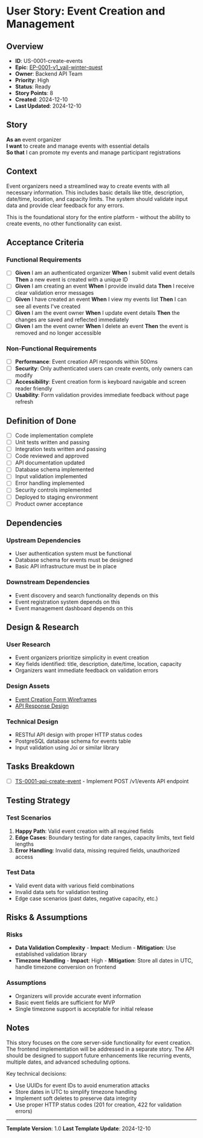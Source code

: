 # User Story: Event Creation and Management

## Overview

- **ID**: US-0001-create-events
- **Epic**: [EP-0001-v1_vail-winter-quest](../../README.md)
- **Owner**: Backend API Team
- **Priority**: High
- **Status**: Ready
- **Story Points**: 8
- **Created**: 2024-12-10
- **Last Updated**: 2024-12-10

## Story

**As an** event organizer  
**I want** to create and manage events with essential details  
**So that** I can promote my events and manage participant registrations

## Context

Event organizers need a streamlined way to create events with all necessary information. This includes basic details like title, description, date/time, location, and capacity limits. The system should validate input data and provide clear feedback for any errors.

This is the foundational story for the entire platform - without the ability to create events, no other functionality can exist.

## Acceptance Criteria

### Functional Requirements
- [ ] **Given** I am an authenticated organizer **When** I submit valid event details **Then** a new event is created with a unique ID
- [ ] **Given** I am creating an event **When** I provide invalid data **Then** I receive clear validation error messages
- [ ] **Given** I have created an event **When** I view my events list **Then** I can see all events I've created
- [ ] **Given** I am the event owner **When** I update event details **Then** the changes are saved and reflected immediately
- [ ] **Given** I am the event owner **When** I delete an event **Then** the event is removed and no longer accessible

### Non-Functional Requirements
- [ ] **Performance**: Event creation API responds within 500ms
- [ ] **Security**: Only authenticated users can create events, only owners can modify
- [ ] **Accessibility**: Event creation form is keyboard navigable and screen reader friendly
- [ ] **Usability**: Form validation provides immediate feedback without page refresh

## Definition of Done

- [ ] Code implementation complete
- [ ] Unit tests written and passing
- [ ] Integration tests written and passing
- [ ] Code reviewed and approved
- [ ] API documentation updated
- [ ] Database schema implemented
- [ ] Input validation implemented
- [ ] Error handling implemented
- [ ] Security controls implemented
- [ ] Deployed to staging environment
- [ ] Product owner acceptance

## Dependencies

### Upstream Dependencies
- User authentication system must be functional
- Database schema for events must be designed
- Basic API infrastructure must be in place

### Downstream Dependencies
- Event discovery and search functionality depends on this
- Event registration system depends on this
- Event management dashboard depends on this

## Design & Research

### User Research
- Event organizers prioritize simplicity in event creation
- Key fields identified: title, description, date/time, location, capacity
- Organizers want immediate feedback on validation errors

### Design Assets
- [Event Creation Form Wireframes](https://figma.com/teamhunt/event-creation)
- [API Response Design](https://figma.com/teamhunt/api-responses)

### Technical Design
- RESTful API design with proper HTTP status codes
- PostgreSQL database schema for events table
- Input validation using Joi or similar library

## Tasks Breakdown

- [ ] [TS-0001-api-create-event](./tasks/TS-0001-api-create-event/README.md) - Implement POST /v1/events API endpoint

## Testing Strategy

### Test Scenarios
1. **Happy Path**: Valid event creation with all required fields
2. **Edge Cases**: Boundary testing for date ranges, capacity limits, text field lengths
3. **Error Handling**: Invalid data, missing required fields, unauthorized access

### Test Data
- Valid event data with various field combinations
- Invalid data sets for validation testing
- Edge case scenarios (past dates, negative capacity, etc.)

## Risks & Assumptions

### Risks
- **Data Validation Complexity** - **Impact**: Medium - **Mitigation**: Use established validation library
- **Timezone Handling** - **Impact**: High - **Mitigation**: Store all dates in UTC, handle timezone conversion on frontend

### Assumptions
- Organizers will provide accurate event information
- Basic event fields are sufficient for MVP
- Single timezone support is acceptable for initial release

## Notes

This story focuses on the core server-side functionality for event creation. The frontend implementation will be addressed in a separate story. The API should be designed to support future enhancements like recurring events, multiple dates, and advanced scheduling options.

Key technical decisions:
- Use UUIDs for event IDs to avoid enumeration attacks
- Store dates in UTC to simplify timezone handling
- Implement soft deletes to preserve data integrity
- Use proper HTTP status codes (201 for creation, 422 for validation errors)

---

**Template Version**: 1.0
**Last Template Update**: 2024-12-10